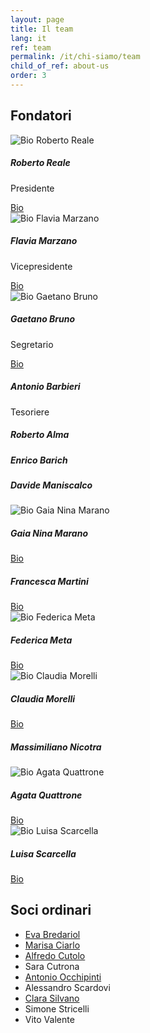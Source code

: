 ```yaml
---
layout: page
title: Il team
lang: it
ref: team
permalink: /it/chi-siamo/team
child_of_ref: about-us
order: 3
---
```


## Fondatori

<div class="card-columns">
  <div class="card border rounded">
    <img class="card-img-top" src="/assets/images/pic-roberto-reale.jpg" alt="Bio Roberto Reale">
    <div class="card-body">
      <h5 class="card-title">Roberto Reale</h5>
      <p>Presidente</p>
      <a href="/it/chi-siamo/bio/roberto-reale" class="card-link">Bio</a>
    </div>
  </div>
  <div class="card border rounded">
    <img class="card-img-top" src="/assets/images/pic-flavia-marzano.jpg" alt="Bio Flavia Marzano">
    <div class="card-body">
      <h5 class="card-title">Flavia Marzano</h5>
      <p>Vicepresidente</p>
      <a href="/it/chi-siamo/bio/flavia-marzano" class="card-link">Bio</a>
    </div>
  </div>
  <div class="card border rounded">
    <img class="card-img-top" src="/assets/images/pic-gaetano-bruno.jpg" alt="Bio Gaetano Bruno">
    <div class="card-body">
      <h5 class="card-title">Gaetano Bruno</h5>
      <p>Segretario</p>
      <a href="/it/chi-siamo/bio/gaetano-bruno" class="card-link">Bio</a>
    </div>
  </div>
  <div class="card border rounded">
    <div class="card-body">
      <h5 class="card-title">Antonio Barbieri</h5>
      <p>Tesoriere</p>
    </div>
  </div>
  <div class="card border rounded">
    <div class="card-body">
      <h5 class="card-title">Roberto Alma</h5>
    </div>
  </div>
  <div class="card border rounded">
    <div class="card-body">
      <h5 class="card-title">Enrico Barich</h5>
    </div>
  </div>
  <div class="card border rounded">
    <div class="card-body">
      <h5 class="card-title">Davide Maniscalco</h5>
    </div>
  </div>
  <div class="card border rounded">
    <img class="card-img-top" src="/assets/images/pic-gaia-nina-marano.jpg" alt="Bio Gaia Nina Marano">
    <div class="card-body">
      <h5 class="card-title">Gaia Nina Marano</h5>
      <a href="/it/chi-siamo/bio/gaia-nina-marano" class="card-link">Bio</a>
    </div>
  </div>
  <div class="card border rounded">
    <div class="card-body">
      <h5 class="card-title">Francesca Martini</h5>
      <a href="/it/chi-siamo/bio/francesca-martini" class="card-link">Bio</a>
    </div>
  </div>
  <div class="card border rounded">
    <img class="card-img-top" src="/assets/images/pic-federica-meta.jpg" alt="Bio Federica Meta">
    <div class="card-body">
      <h5 class="card-title">Federica Meta</h5>
      <a href="/it/chi-siamo/bio/federica-meta" class="card-link">Bio</a>
    </div>
  </div>
  <div class="card border rounded">
    <img class="card-img-top" src="/assets/images/pic-claudia-morelli.png" alt="Bio Claudia Morelli">
    <div class="card-body">
      <h5 class="card-title">Claudia Morelli</h5>
      <a href="/it/chi-siamo/bio/claudia-morelli" class="card-link">Bio</a>
    </div>
  </div>
  <div class="card border rounded">
    <div class="card-body">
      <h5 class="card-title">Massimiliano Nicotra</h5>
    </div>
  </div>
  <div class="card border rounded">
    <img class="card-img-top" src="/assets/images/pic-agata-quattrone.jpg" alt="Bio Agata Quattrone">
    <div class="card-body">
      <h5 class="card-title">Agata Quattrone</h5>
      <a href="/it/chi-siamo/bio/agata-quattrone" class="card-link">Bio</a>
    </div>
  </div>
  <div class="card border rounded">
    <img class="card-img-top" src="/assets/images/pic-gaia-nina-marano.jpg" alt="Bio Luisa Scarcella">
    <div class="card-body">
      <h5 class="card-title">Luisa Scarcella</h5>
      <a href="/it/chi-siamo/bio/luisa-scarcella" class="card-link">Bio</a>
    </div>
  </div>
</div>

## Soci ordinari

- [Eva Bredariol](/it/chi-siamo/bio/eva-bredariol)
- [Marisa Ciarlo](/it/chi-siamo/bio/marisa-ciarlo)
- [Alfredo Cutolo](/it/chi-siamo/bio/alfredo-cutolo)
- Sara Cutrona
- [Antonio Occhipinti](/it/chi-siamo/bio/antonio-occhipinti)
- Alessandro Scardovi
- [Clara Silvano](/it/chi-siamo/bio/clara-silvano)
- Simone Stricelli
- Vito Valente
